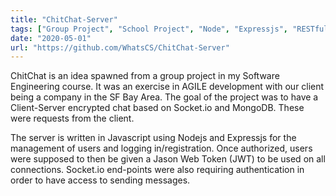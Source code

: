 ```yaml
---
title: "ChitChat-Server"
tags: ["Group Project", "School Project", "Node", "Expressjs", "RESTful", "Socket.io"]
date: "2020-05-01"
url: "https://github.com/WhatsCS/ChitChat-Server"
---
```


ChitChat is an idea spawned from a group project in my Software Engineering course. It was an exercise in AGILE development with our client being a company in the SF Bay Area. The goal of the project was to have a Client-Server encrypted chat based on Socket.io and MongoDB. These were requests from the client.

The server is written in Javascript using Nodejs and Expressjs for the management of users and logging in/registration. Once authorized, users were supposed to then be given a Jason Web Token (JWT) to be used on all connections. Socket.io end-points were also requiring authentication in order to have access to sending messages.